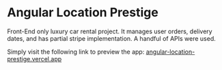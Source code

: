 # Angular Location Prestige

Front-End only luxury car rental project. It manages user orders, delivery dates, and has partial stripe implementation. A handful of APIs were used.

Simply visit the following link to preview the app: [angular-location-prestige.vercel.app](angular-location-prestige.vercel.app/home)
